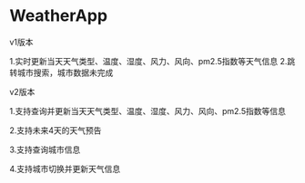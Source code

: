 # WeatherApp
v1版本

1.实时更新当天天气类型、温度、湿度、风力、风向、pm2.5指数等天气信息
2.跳转城市搜索，城市数据未完成



v2版本

1.支持查询并更新当天天气类型、温度、湿度、风力、风向、pm2.5指数等信息

2.支持未来4天的天气预告

3.支持查询城市信息

4.支持城市切换并更新天气信息